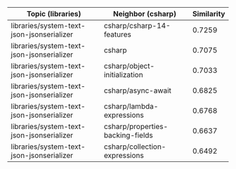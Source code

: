 | Topic (libraries) | Neighbor (csharp) | Similarity |
|-------------|-------------------|------------|
| libraries/system-text-json-jsonserializer | csharp/csharp-14-features | 0.7259 |
| libraries/system-text-json-jsonserializer | csharp | 0.7075 |
| libraries/system-text-json-jsonserializer | csharp/object-initialization | 0.7033 |
| libraries/system-text-json-jsonserializer | csharp/async-await | 0.6825 |
| libraries/system-text-json-jsonserializer | csharp/lambda-expressions | 0.6768 |
| libraries/system-text-json-jsonserializer | csharp/properties-backing-fields | 0.6637 |
| libraries/system-text-json-jsonserializer | csharp/collection-expressions | 0.6492 |
